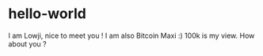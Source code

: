 # hello-world
I am Lowji, nice to meet you !
I am also Bitcoin Maxi :) 100k is my view. How about you ?
